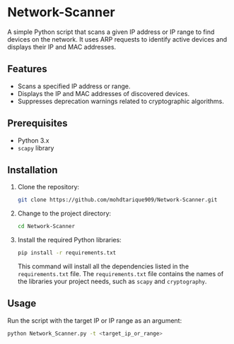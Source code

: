 # Network-Scanner

A simple Python script that scans a given IP address or IP range to find devices on the network. It uses ARP requests to identify active devices and displays their IP and MAC addresses.

## Features

- Scans a specified IP address or range.
- Displays the IP and MAC addresses of discovered devices.
- Suppresses deprecation warnings related to cryptographic algorithms.

## Prerequisites

- Python 3.x
- `scapy` library

## Installation

1. Clone the repository:
    ```sh
    git clone https://github.com/mohdtarique909/Network-Scanner.git
    ```

2. Change to the project directory:
    ```sh
    cd Network-Scanner
    ```

3. Install the required Python libraries:
    ```sh
    pip install -r requirements.txt
    ```

    This command will install all the dependencies listed in the `requirements.txt` file. The `requirements.txt` file contains the names of the libraries your project needs, such as `scapy` and `cryptography`.

## Usage

Run the script with the target IP or IP range as an argument:

```sh
python Network_Scanner.py -t <target_ip_or_range>


